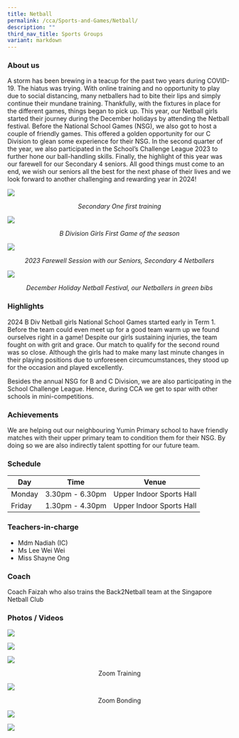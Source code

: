 ```yaml
---
title: Netball
permalink: /cca/Sports-and-Games/Netball/
description: ""
third_nav_title: Sports Groups
variant: markdown
---
```

### **About us**

A storm has been brewing in a teacup for the past two years during COVID-19. The hiatus was trying. With online training and no opportunity to play due to social distancing, many netballers had to bite their lips and simply continue their mundane training. Thankfully, with the fixtures in place for the different games, things began to pick up. This year, our Netball girls started their journey during the December holidays by attending the Netball festival. Before the National School Games (NSG), we also got to host a couple of friendly games. This offered a golden opportunity for our C Division to glean some experience for their NSG. In the second quarter of the year, we also participated in the School’s Challenge League 2023 to further hone our ball-handling skills. Finally, the highlight of this year was our farewell for our Secondary 4 seniors. All good things must come to an end, we wish our seniors all the best for the next phase of their lives and we look forward to another challenging and rewarding year in 2024!

![](/images/CCA/Netball/netball_2023_01.png)
<p align="center"><i>Secondary One first training</i></p>

![](/images/CCA/Netball/netball_2023_02.png)
<p align="center"><i>B Division Girls First Game of the season</i></p>

![](/images/CCA/Netball/netball_2023_03.png)
<p align="center"><i>2023 Farewell Session with our Seniors, Secondary 4 Netballers</i></p>

![](/images/CCA/Netball/netball_2023_04.png)
<p align="center"><i>December Holiday Netball Festival, our Netballers in green bibs</i></p>

### **Highlights**

2024 B Div Netball girls National School Games started early in Term 1. Before the team could even meet up for a good team warm up we found ourselves right in a game! Despite our girls sustaining injuries, the team fought on with grit and grace. Our match to qualify for the second round was so close. Although the girls had to make many last minute changes in their playing positions due to unforeseen circumcumstances, they stood up for the occasion and played excellently.

Besides the annual NSG for B and C Division, we are also participating in the School Challenge League. Hence, during CCA we get to spar with other schools in mini-competitions.

### **Achievements**

We are helping out our neighbouring Yumin Primary school to have friendly matches with their upper primary team to condition them for their NSG. By doing so we are also indirectly talent spotting for our future team.

### **Schedule**

| Day | Time | Venue |
| -------- | -------- | -------- |
| Monday | 3.30pm - 6.30pm | Upper Indoor Sports Hall |
| Friday | 1.30pm - 4.30pm | Upper Indoor Sports Hall |

### **Teachers-in-charge**

* Mdm Nadiah (IC)  
* Ms Lee Wei Wei
* Miss Shayne Ong

### **Coach**

Coach Faizah who also trains the Back2Netball team at the Singapore Netball Club
  
### **Photos / Videos**

![](/images/CCA/Netball/Netball_02_2024.jpg)

![](/images/CCA/Netball/Netball_01_2024.jpg)

![](/images/Zoom%20Training.jpeg)
<center>Zoom Training</center>

![](/images/Zoom%20Bonding.jpeg)
<center>Zoom Bonding</center>

![](/images/Team%201.jpeg)


![](/images/Training.jpeg)